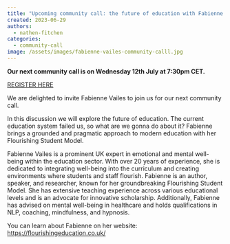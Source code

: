 ```yaml
---
title: "Upcoming community call: the future of education with Fabienne Vailes"
created: 2023-06-29
authors: 
  - nathen-fitchen
categories: 
  - community-call
image: /assets/images/fabienne-vailes-community-calll.jpg
---
```


**Our next community call is on Wednesday 12th July at 7:30pm CET.**

[REGISTER HERE](https://us02web.zoom.us/meeting/register/tZEldOqurTooH9aXImvNmoG2cRwtSCUix6zn)

We are delighted to invite Fabienne Vailes to join us for our next community call.

In this discussion we will explore the future of education. The current education system failed us, so what are we gonna do about it? Fabienne brings a grounded and pragmatic approach to modern education with her Flourishing Student Model. 

Fabienne Vailes is a prominent UK expert in emotional and mental well-being within the education sector. With over 20 years of experience, she is dedicated to integrating well-being into the curriculum and creating environments where students and staff flourish. Fabienne is an author, speaker, and researcher, known for her groundbreaking Flourishing Student Model. She has extensive teaching experience across various educational levels and is an advocate for innovative scholarship. Additionally, Fabienne has advised on mental well-being in healthcare and holds qualifications in NLP, coaching, mindfulness, and hypnosis.

You can learn about Fabienne on her website: https://flourishingeducation.co.uk/ 


